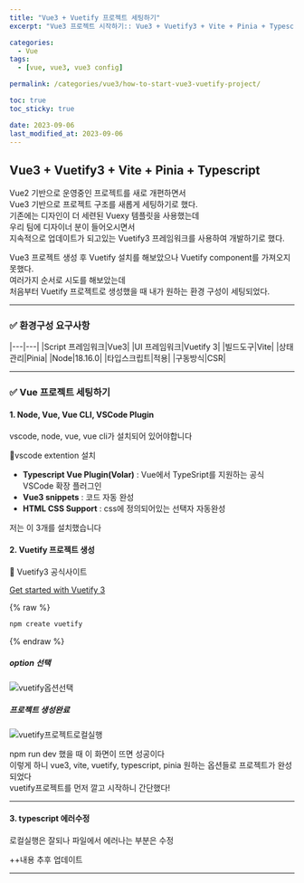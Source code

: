 ```yaml
---
title: "Vue3 + Vuetify 프로젝트 세팅하기"
excerpt: "Vue3 프로젝트 시작하기:: Vue3 + Vuetify3 + Vite + Pinia + Typescript 기반 환경구성"

categories:
  - Vue
tags:
  - [vue, vue3, vue3 config]

permalink: /categories/vue3/how-to-start-vue3-vuetify-project/

toc: true
toc_sticky: true

date: 2023-09-06
last_modified_at: 2023-09-06
---
```


## Vue3 + Vuetify3 + Vite + Pinia + Typescript

Vue2 기반으로 운영중인 프로젝트를 새로 개편하면서<br/>
Vue3 기반으로 프로젝트 구조를 새롭게 세팅하기로 했다.<br/>
기존에는 디자인이 더 세련된 Vuexy 템플릿을 사용했는데<br/>
우리 팀에 디자이너 분이 들어오시면서<br/>
지속적으로 업데이트가 되고있는 Vuetify3 프레임워크를 사용하여 개발하기로 했다.<br/>

Vue3 프로젝트 생성 후 Vuetify 설치를 해보았으나 Vuetify component를 가져오지 못했다.<br/>
여러가지 순서로 시도를 해보았는데<br/>
처음부터 Vuetify 프로젝트로 생성했을 때 내가 원하는 환경 구성이 세팅되었다.

***

### ✅ 환경구성 요구사항

|---|---|
|Script 프레임워크|Vue3|
|UI 프레임워크|Vuetify 3|
|빌드도구|Vite|
|상태관리|Pinia|
|Node|18.16.0|
|타입스크립트|적용|
|구동방식|CSR|

***

### ✅ Vue 프로젝트 세팅하기

#### 1. Node, Vue, Vue CLI, VSCode Plugin

vscode, node, vue, vue cli가 설치되어 있어야합니다

🔽vscode extention 설치

- **Typescript Vue Plugin(Volar)** : Vue에서 TypeSript를 지원하는 공식 VSCode 확장 플러그인
- **Vue3 snippets** : 코드 자동 완성
- **HTML CSS Support** : css에 정의되어있는 선택자 자동완성

저는 이 3개를 설치했습니다

#### 2. Vuetify 프로젝트 생성

🔽 Vuetify3 공식사이트

<a href="[https://www.google.com/](https://vuetifyjs.com/en/getting-started/installation/)" target="_blank">Get started with Vuetify 3</a>

{% raw %}

```bash
npm create vuetify
```

{% endraw %}

##### option 선택

![vuetify옵션선택](https://github.com/gingerbeerlime/gingerbeerlime.github.io/assets/89768065/f09ad55d-d87c-4868-b4df-ea9c4656e947)

##### 프로젝트 생성완료

![vuetify프로젝트로컬실행](https://github.com/gingerbeerlime/gingerbeerlime.github.io/assets/89768065/14da1ee7-4ed7-455c-83c9-528967011276)

npm run dev 했을 때 이 화면이 뜨면 성공이다<br/>
이렇게 하니 vue3, vite, vuetify, typescript, pinia 원하는 옵션들로 프로젝트가 완성되었다<br/>
vuetify프로젝트를 먼저 깔고 시작하니 간단했다!<br/>

***

#### 3. typescript 에러수정

로컬실행은 잘되나 파일에서 에러나는 부분은 수정

++내용 추후 업데이트

***
